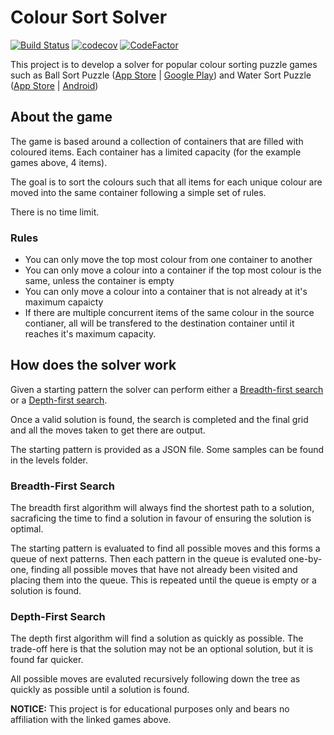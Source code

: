 # Colour Sort Solver
[![Build Status](https://travis-ci.com/discorev/colour-puzzle-solver.svg?branch=main)](https://travis-ci.com/discorev/colour-puzzle-solver)
[![codecov](https://codecov.io/gh/discorev/colour-puzzle-solver/branch/main/graph/badge.svg?token=IK9OVXNNEC)](https://codecov.io/gh/discorev/colour-puzzle-solver)
[![CodeFactor](https://www.codefactor.io/repository/github/discorev/colour-puzzle-solver/badge)](https://www.codefactor.io/repository/github/discorev/colour-puzzle-solver)

This project is to develop a solver for popular colour sorting puzzle games such as Ball Sort Puzzle ([App Store](https://apps.apple.com/app/ball-sort-puzzle/id1494648714) | [Google Play](https://play.google.com/store/apps/details?id=com.GMA.Ball.Sort.Puzzle)) and Water Sort Puzzle ([App Store](https://apps.apple.com/app/water-sort-puzzle/id1514542157) | [Android](https://play.google.com/store/apps/details?id=com.gma.water.sort.puzzle))


## About the game
The game is based around a collection of containers that are filled with coloured items. Each container has a limited capacity (for the example games above, 4 items).

The goal is to sort the colours such that all items for each unique colour are moved into the same container following a simple set of rules.

There is no time limit.

### Rules
* You can only move the top most colour from one container to another
* You can only move a colour into a container if the top most colour is the same, unless the container is empty
* You can only move a colour into a container that is not already at it's maximum capaicty
* If there are multiple concurrent items of the same colour in the source contianer, all will be transfered to the destination container until it reaches it's maximum capacity.

## How does the solver work
Given a starting pattern the solver can perform either a [Breadth-first search](https://en.wikipedia.org/wiki/Breadth-first_search) or a [Depth-first search](https://en.wikipedia.org/wiki/Depth-first_search).

Once a valid solution is found, the search is completed and the final grid and all the moves taken to get there are output.

The starting pattern is provided as a JSON file. Some samples can be found in the levels folder.

### Breadth-First Search
The breadth first algorithm will always find the shortest path to a solution, sacraficing the time to find a solution in favour of ensuring the solution is optimal.

The starting pattern is evaluated to find all possible moves and this forms a queue of next patterns. Then each pattern in the queue is evaluted one-by-one, finding all possible moves that have not already been visited and placing them into the queue. This is repeated until the queue is empty or a solution is found.

### Depth-First Search
The depth first algorithm will find a solution as quickly as possible. The trade-off here is that the solution may not be an optional solution, but it is found far quicker.

All possible moves are evaluted recursively following down the tree as quickly as possible until a solution is found.


**NOTICE:** This project is for educational purposes only and bears no affiliation with the linked games above.
